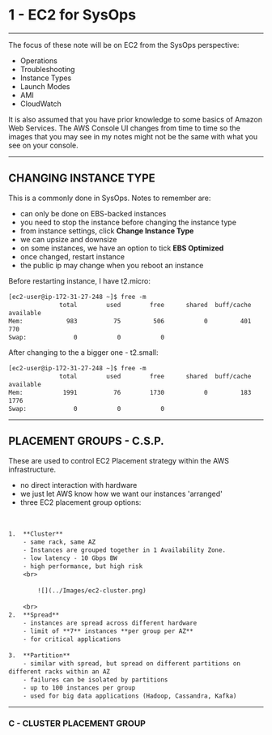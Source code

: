 <!-- 2021-01-27 06:03:44 -->

# 1 - EC2 for SysOps #
________________________________________________

The focus of these note will be on EC2 from the SysOps perspective:

- Operations
- Troubleshooting
- Instance Types
- Launch Modes
- AMI
- CloudWatch

It is also assumed that you have prior knowledge to some basics of Amazon Web Services. The  AWS Console UI changes from time to time so the images that you may see in my notes might not be the same with what you see on your console.
________________________________________________

## CHANGING INSTANCE TYPE ##

This is a commonly done in SysOps. Notes to remember are:

- can only be done on EBS-backed instances
- you need to stop the instance before changing the instance type
- from instance settings, click **Change Instance Type** 
- we can upsize and downsize
- on some instances, we have an option to tick **EBS Optimized**
- once changed, restart instance
- the public ip may change when you reboot an instance

Before restarting instance, I have t2.micro:

    [ec2-user@ip-172-31-27-248 ~]$ free -m
                  total        used        free      shared  buff/cache   available
    Mem:            983          75         506           0         401         770
    Swap:             0           0           0

After changing to the a bigger one - t2.small:

    [ec2-user@ip-172-31-27-248 ~]$ free -m
                  total        used        free      shared  buff/cache   available
    Mem:           1991          76        1730           0         183        1776
    Swap:             0           0           0

________________________________________________

## PLACEMENT GROUPS - C.S.P. ##

These are used to control EC2 Placement strategy within the AWS infrastructure.

- no direct interaction with hardware
- we just let AWS know how we want our instances 'arranged'
- three EC2 placement group options:

<br>

    1.  **Cluster**
        - same rack, same AZ
        - Instances are grouped together in 1 Availability Zone.
        - low latency - 10 Gbps BW 
        - high performance, but high risk
        <br>
            
            ![](../Images/ec2-cluster.png)

        <br>
    2.  **Spread**
        - instances are spread across different hardware
        - limit of **7** instances **per group per AZ**
        - for critical applications

    3.  **Partition**
        - similar with spread, but spread on different partitions on different racks within an AZ
        - failures can be isolated by partitions
        - up to 100 instances per group
        - used for big data applications (Hadoop, Cassandra, Kafka)

________________________________________________

### C - CLUSTER PLACEMENT GROUP ###